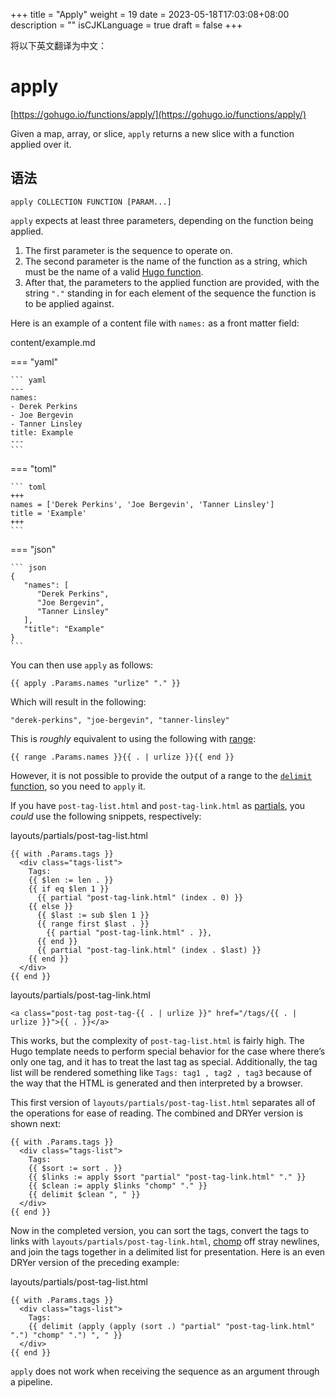 +++
title = "Apply"
weight = 19
date = 2023-05-18T17:03:08+08:00
description = ""
isCJKLanguage = true
draft = false
+++

将以下英文翻译为中文：
# apply

[https://gohugo.io/functions/apply/](https://gohugo.io/functions/apply/)

Given a map, array, or slice, `apply` returns a new slice with a function applied over it.

## 语法

```
apply COLLECTION FUNCTION [PARAM...]
```

`apply` expects at least three parameters, depending on the function being applied.

1. The first parameter is the sequence to operate on.
2. The second parameter is the name of the function as a string, which must be the name of a valid [Hugo function](https://gohugo.io/functions/).
3. After that, the parameters to the applied function are provided, with the string `"."` standing in for each element of the sequence the function is to be applied against.

Here is an example of a content file with `names:` as a front matter field:

content/example.md

=== "yaml"

    ``` yaml
    ---
    names:
    - Derek Perkins
    - Joe Bergevin
    - Tanner Linsley
    title: Example
    ---
    ```

=== "toml"

    ``` toml
    +++
    names = ['Derek Perkins', 'Joe Bergevin', 'Tanner Linsley']
    title = 'Example'
    +++
    ```

=== "json"

    ``` json
    {
       "names": [
          "Derek Perkins",
          "Joe Bergevin",
          "Tanner Linsley"
       ],
       "title": "Example"
    }
    ```



You can then use `apply` as follows:

```go-html-template
{{ apply .Params.names "urlize" "." }}
```

Which will result in the following:

```
"derek-perkins", "joe-bergevin", "tanner-linsley"
```

This is *roughly* equivalent to using the following with [range](https://gohugo.io/functions/range/):

```go-html-template
{{ range .Params.names }}{{ . | urlize }}{{ end }}
```

However, it is not possible to provide the output of a range to the [`delimit` function](https://gohugo.io/functions/delimit/), so you need to `apply` it.

If you have `post-tag-list.html` and `post-tag-link.html` as [partials](https://gohugo.io/templates/partials/), you *could* use the following snippets, respectively:

layouts/partials/post-tag-list.html

```go-html-template
{{ with .Params.tags }}
  <div class="tags-list">
    Tags:
    {{ $len := len . }}
    {{ if eq $len 1 }}
      {{ partial "post-tag-link.html" (index . 0) }}
    {{ else }}
      {{ $last := sub $len 1 }}
      {{ range first $last . }}
        {{ partial "post-tag-link.html" . }},
      {{ end }}
      {{ partial "post-tag-link.html" (index . $last) }}
    {{ end }}
  </div>
{{ end }}
```

layouts/partials/post-tag-link.html

```go-html-template
<a class="post-tag post-tag-{{ . | urlize }}" href="/tags/{{ . | urlize }}">{{ . }}</a>
```

This works, but the complexity of `post-tag-list.html` is fairly high. The Hugo template needs to perform special behavior for the case where there’s only one tag, and it has to treat the last tag as special. Additionally, the tag list will be rendered something like `Tags: tag1 , tag2 , tag3` because of the way that the HTML is generated and then interpreted by a browser.

This first version of `layouts/partials/post-tag-list.html` separates all of the operations for ease of reading. The combined and DRYer version is shown next:

```go-html-template
{{ with .Params.tags }}
  <div class="tags-list">
    Tags:
    {{ $sort := sort . }}
    {{ $links := apply $sort "partial" "post-tag-link.html" "." }}
    {{ $clean := apply $links "chomp" "." }}
    {{ delimit $clean ", " }}
  </div>
{{ end }}
```

Now in the completed version, you can sort the tags, convert the tags to links with `layouts/partials/post-tag-link.html`, [chomp](https://gohugo.io/functions/chomp/) off stray newlines, and join the tags together in a delimited list for presentation. Here is an even DRYer version of the preceding example:

layouts/partials/post-tag-list.html

```go-html-template
{{ with .Params.tags }}
  <div class="tags-list">
    Tags:
    {{ delimit (apply (apply (sort .) "partial" "post-tag-link.html" ".") "chomp" ".") ", " }}
  </div>
{{ end }}
```

`apply` does not work when receiving the sequence as an argument through a pipeline.
